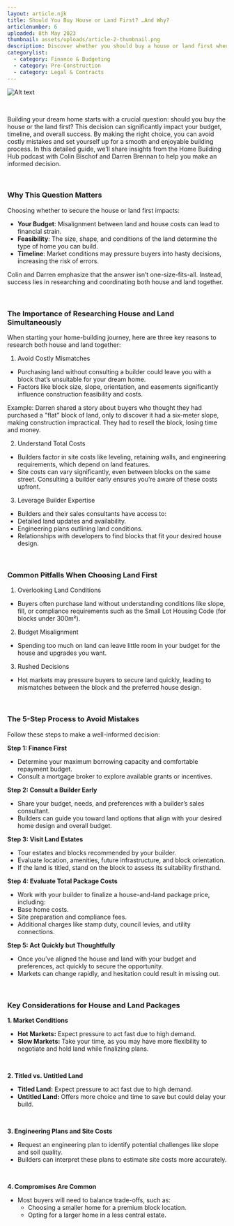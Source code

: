 ```yaml
---
layout: article.njk
title: Should You Buy House or Land First? …And Why?
articlenumber: 6
uploaded: 8th May 2023
thumbnail: assets/uploads/article-2-thumbnail.png
description: Discover whether you should buy a house or land first when building your dream home. This guide explores budgeting, site costs, and expert tips to help you make the best decision.
categorylist:
  - category: Finance & Budgeting
  - category: Pre-Construction
  - category: Legal & Contracts
---
```


![Alt text](/assets/uploads/article-2-thumbnail.png "title")

<br>

Building your dream home starts with a crucial question: should you buy the house or the land first? This decision can significantly impact your budget, timeline, and overall success. By making the right choice, you can avoid costly mistakes and set yourself up for a smooth and enjoyable building process. In this detailed guide, we’ll share insights from the Home Building Hub podcast with Colin Bischof and Darren Brennan to help you make an informed decision.

<br>

### Why This Question Matters
Choosing whether to secure the house or land first impacts:

- **Your Budget**: Misalignment between land and house costs can lead to financial strain.
- **Feasibility**: The size, shape, and conditions of the land determine the type of home you can build.
- **Timeline**: Market conditions may pressure buyers into hasty decisions, increasing the risk of errors.

Colin and Darren emphasize that the answer isn’t one-size-fits-all. Instead, success lies in researching and coordinating both house and land together.

<br>

### The Importance of Researching House and Land Simultaneously
When starting your home-building journey, here are three key reasons to research both house and land together:

1.  Avoid Costly Mismatches
  - Purchasing land without consulting a builder could leave you with a block that’s unsuitable for your dream home.
  - Factors like block size, slope, orientation, and easements significantly influence construction feasibility and costs.

Example: Darren shared a story about buyers who thought they had purchased a "flat" block of land, only to discover it had a six-meter slope, making construction impractical. They had to resell the block, losing time and money.

2. Understand Total Costs
  - Builders factor in site costs like leveling, retaining walls, and engineering requirements, which depend on land features.
  - Site costs can vary significantly, even between blocks on the same street. Consulting a builder early ensures you’re aware of these costs upfront.

3. Leverage Builder Expertise
  - Builders and their sales consultants have access to:
  - Detailed land updates and availability.
  - Engineering plans outlining land conditions.
  - Relationships with developers to find blocks that fit your desired house design.

<br> 

### Common Pitfalls When Choosing Land First
1. Overlooking Land Conditions
  - Buyers often purchase land without understanding conditions like slope, fill, or compliance requirements such as the Small Lot Housing Code (for blocks under 300m²).
2. Budget Misalignment
  - Spending too much on land can leave little room in your budget for the house and upgrades you want.
3. Rushed Decisions
  - Hot markets may pressure buyers to secure land quickly, leading to mismatches between the block and the preferred house design.

<br>

### The 5-Step Process to Avoid Mistakes
Follow these steps to make a well-informed decision:

**Step 1: Finance First**
  - Determine your maximum borrowing capacity and comfortable repayment budget.
  - Consult a mortgage broker to explore available grants or incentives.

**Step 2: Consult a Builder Early**
  - Share your budget, needs, and preferences with a builder’s sales consultant.
  - Builders can guide you toward land options that align with your desired home design and overall budget.

**Step 3: Visit Land Estates**
  - Tour estates and blocks recommended by your builder.
  - Evaluate location, amenities, future infrastructure, and block orientation.
  - If the land is titled, stand on the block to assess its suitability firsthand.

**Step 4: Evaluate Total Package Costs**
  - Work with your builder to finalize a house-and-land package price, including:
  - Base home costs.
  - Site preparation and compliance fees.
  - Additional charges like stamp duty, council levies, and utility connections.

**Step 5: Act Quickly but Thoughtfully**
  - Once you’ve aligned the house and land with your budget and preferences, act quickly to secure the opportunity.
  - Markets can change rapidly, and hesitation could result in missing out.


<br> 

### Key Considerations for House and Land Packages
**1. Market Conditions**
  - **Hot Markets:** Expect pressure to act fast due to high demand.
  - **Slow Markets:** Take your time, as you may have more flexibility to negotiate and hold land while finalizing plans.

<br>

**2. Titled vs. Untitled Land**
  - **Titled Land:** Expect pressure to act fast due to high demand.
  - **Untitled Land:** Offers more choice and time to save but could delay your build.

<br>

**3. Engineering Plans and Site Costs**
  - Request an engineering plan to identify potential challenges like slope and soil quality.
  - Builders can interpret these plans to estimate site costs more accurately.

<br>

**4. Compromises Are Common**
  - Most buyers will need to balance trade-offs, such as:
    - Choosing a smaller home for a premium block location.
    - Opting for a larger home in a less central estate.


